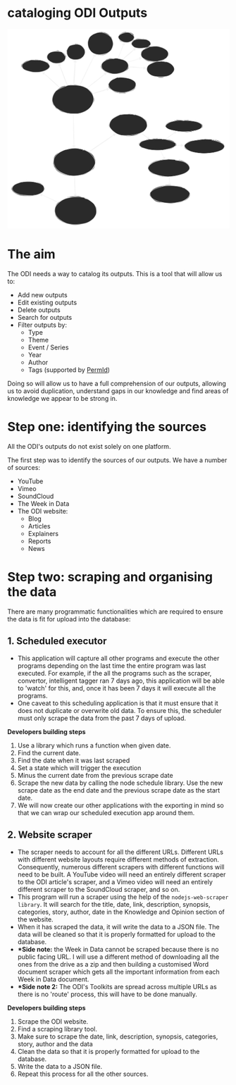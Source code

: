 # cataloging ODI Outputs

![sources](./odi-sources.svg)

# The aim

The ODI needs a way to catalog its outputs. This is a tool that will allow us to:

- Add new outputs
- Edit existing outputs
- Delete outputs
- Search for outputs
- Filter outputs by:
  - Type
  - Theme
  - Event / Series
  - Year
  - Author
  - Tags (supported by [PermId](https://permid.org/onecalaisViewer))

Doing so will allow us to have a full comprehension of our outputs, allowing us to avoid duplication, understand gaps in our knowledge and find areas of knowledge we appear to be strong in.

# Step one: identifying the sources

All the ODI's outputs do not exist solely on one platform.

The first step was to identify the sources of our outputs. We have a number of sources:

- YouTube
- Vimeo
- SoundCloud
- The Week in Data
- The ODI website:
  - Blog
  - Articles
  - Explainers
  - Reports
  - News

# Step two: scraping and organising the data

There are many programmatic functionalities which are required to ensure the data is fit for upload into the database:

## 1. Scheduled executor

- This application will capture all other programs and execute the other programs depending on the last time the entire program was last executed. For example, if the all the programs such as the scraper, convertor, intelligent tagger ran 7 days ago, this application will be able to 'watch' for this, and, once it has been 7 days it will execute all the programs.
- One caveat to this scheduling application is that it must ensure that it does not duplicate or overwrite old data. To ensure this, the scheduler must only scrape the data from the past 7 days of upload.

**Developers building steps**

1. Use a library which runs a function when given date.
2. Find the current date.
3. Find the date when it was last scraped
4. Set a state which will trigger the execution
5. Minus the current date from the previous scrape date
6. Scrape the new data by calling the node schedule library. Use the new scrape date as the end date and the previous scrape date as the start date.
7. We will now create our other applications with the exporting in mind so that we can wrap our scheduled execution app around them.

## 2. Website scraper

- The scraper needs to account for all the different URLs. Different URLs with different website layouts require different methods of extraction. Consequently, numerous different scrapers with different functions will need to be built. A YouTube video will need an entirely different scraper to the ODI article's scraper, and a Vimeo video will need an entirely different scraper to the SoundCloud scraper, and so on.
- This program will run a scraper using the help of the `nodejs-web-scraper library`. It will search for the title, date, link, description, synopsis, categories, story, author, date in the Knowledge and Opinion section of the website.
- When it has scraped the data, it will write the data to a JSON file. The data will be cleaned so that it is properly formatted for upload to the database.
- **\*Side note:** the Week in Data cannot be scraped because there is no public facing URL. I will use a different method of downloading all the ones from the drive as a zip and then building a customised Word document scraper which gets all the important information from each Week in Data document.
- **\*Side note 2:** The ODI's Toolkits are spread across multiple URLs as there is no 'route' process, this will have to be done manually.

**Developers building steps**

1. Scrape the ODI website.
2. Find a scraping library tool.
3. Make sure to scrape the date, link, description, synopsis, categories, story, author and the data
4. Clean the data so that it is properly formatted for upload to the database.
5. Write the data to a JSON file.
6. Repeat this process for all the other sources.
